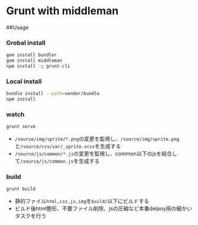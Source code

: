 # Grunt with middleman

##Usage

### Grobal install

```sh
gem install bundler
gem install middleman
npm install -g grunt-cli
```

### Local install

```sh
bundle install --path=vender/bundle
npm install
```

### watch

```sh
grunt serve
```

- `/source/img/sprite/*.png`の変更を監視し、`/source/img/sprite.png`と`/source/css/var/_sprite.scss`を生成する
- `/source/js/common/*.js`の変更を監視し、common以下のjsを結合して`/source/js/common.js`を生成する

### build

```sh
grunt build
```

- 静的ファイル`html,css,js,img`を`build/`以下にビルドする
- ビルド後html整形、不要ファイル削除、jsの圧縮など本番delpoy用の細かいタスクを行う